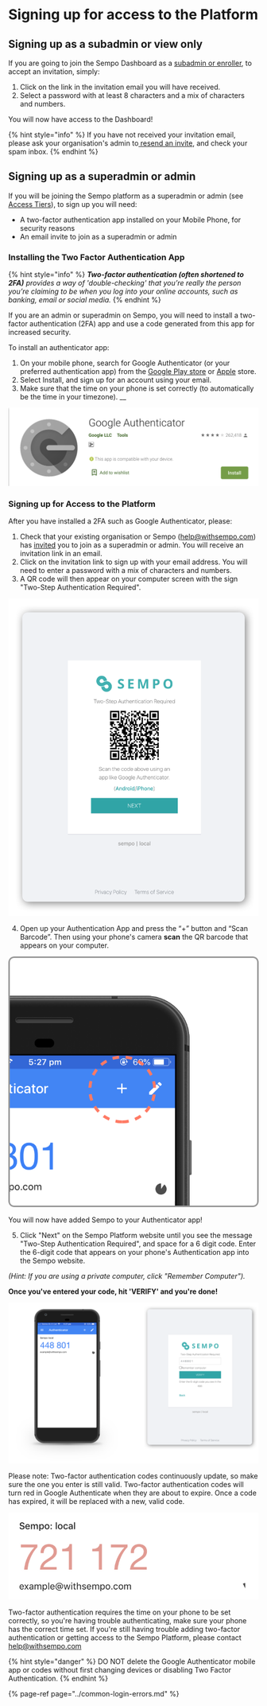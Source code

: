 # Signing up for access to the Platform

## Signing up as a subadmin or view only

If you are going to join the Sempo Dashboard as a [subadmin or enroller](access-tiers.md), to accept an invitation, simply:

1. Click on the link in the invitation email you will have received. 
2.  Select a password with at least 8 characters and a mix of characters and numbers.

You will now have access to the Dashboard!

{% hint style="info" %}
If you have not received your invitation email, please ask your organisation's admin to[ resend an invite](accessing-the-dashboard.md), and check your spam inbox.
{% endhint %}

## Signing up as a superadmin or admin

If you will be joining the Sempo platform as a superadmin or admin \(see[ Access Tiers](access-tiers.md)\), to sign up you will need:

* A two-factor authentication app installed on your Mobile Phone, for security reasons
* An email invite to join as a superadmin or admin 

### Installing the Two Factor Authentication App

{% hint style="info" %}
_**Two-factor authentication \(often shortened to 2FA\)** provides a way of 'double-checking' that you’re really the person you’re claiming to be when you log into your online accounts, such as banking, email or social media._
{% endhint %}

If you are an admin or superadmin on Sempo, you will need to install a two-factor authentication \(2FA\) app and use a code generated from this app for increased security.

To install an authenticator app:

1. On your mobile phone, search for Google Authenticator \(or your preferred authentication app\) from the [Google Play store](https://play.google.com/store/apps/details?id=com.google.android.apps.authenticator2&hl=en_AU) or [Apple](https://apps.apple.com/au/app/google-authenticator/id388497605) store. 
2. Select Install, and sign up for an account using your email. 
3. Make sure that the time on your phone is set correctly \(to automatically be the time in your timezone\).   __ 

![Screenshot of Google Authenticator in the Google Play Store](../../.gitbook/assets/image%20%285%29.png)

### Signing up for Access to the Platform

After you have installed a 2FA such as Google Authenticator, please:

1. Check that your existing organisation or Sempo \(help@withsempo.com\) has [invited](accessing-the-dashboard.md) you to join as a superadmin or admin. You will receive an invitation link in an email. 
2. Click on the invitation link to sign up with your email address. You will need to enter a password with a mix of characters and numbers. 
3. A QR code will then appear on your computer screen with the sign "Two-Step Authentication Required".

![Sempo&apos;s Add TFA QR code](../../.gitbook/assets/TFAQR.png)

4. Open up your Authentication App and press the “+” button and “Scan Barcode”. Then using your phone's camera **scan** the QR barcode that appears on your computer. 

![The + button inside the Authenticator mobile app](../../.gitbook/assets/Add%20Code.png)

You will now have added Sempo to your Authenticator app!

5.  Click "Next" on the Sempo Platform website until you see the message "Two-Step Authentication Required", and space for a 6 digit code. Enter the 6-digit code that appears on your phone's Authentication app into the Sempo website.   
  
_\(Hint: If you are using a private computer, click "Remember Computer"\)._

**Once you've entered your code, hit 'VERIFY' and you're done!**

![Entering a 2FA code on Sempo](../../.gitbook/assets/TFA.png)

Please note: Two-factor authentication codes continuously update, so make sure the one you enter is still valid.  Two-factor authentication codes will turn red in Google Authenticate when they are about to expire. Once a code has expired, it will be replaced with a new, valid code.

![A TFA that is about to expire](../../.gitbook/assets/ExpireTFA.jpg)

Two-factor authentication requires the time on your phone to be set correctly, so you're having trouble authenticating, make sure your phone has the correct time set. If you're still having trouble adding two-factor authentication or getting access to the Sempo Platform, please contact [help@withsempo.com](mailto:help@withsempo.com)

{% hint style="danger" %}
DO NOT delete the Google Authenticator mobile app or codes without first changing devices or disabling Two Factor Authentication.
{% endhint %}

{% page-ref page="../common-login-errors.md" %}

